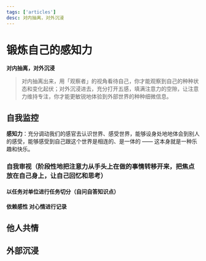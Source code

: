 ```yaml
---
tags: ['articles']
desc: 对内抽离，对外沉浸
---
```


# 锻炼自己的感知力

**对内抽离，对外沉浸**
>对内抽离出来，用「观察者」的视角看待自己，你才能观察到自己的种种状态和变化起伏；对外沉浸进去，充分打开五感，填满注意力的空隙，让注意力维持专注，你才能更敏锐地体验到外部世界的种种细微信息。

## 自我监控
**感知力**：充分调动我们的感官去认识世界、感受世界，能够设身处地地体会到别人的感受，能够感受到自己跟这个世界是相连的、是一体的 —— 这本身就是一种乐趣和快乐。

### 自我审视（阶段性地把注意力从手头上在做的事情转移开来，把焦点放在自己身上，让自己回忆和思考）

#### 以任务对单位进行任务切分（自问自答知识点）
#### 依赖感性 对心情进行记录


## 他人共情
## 外部沉浸








































